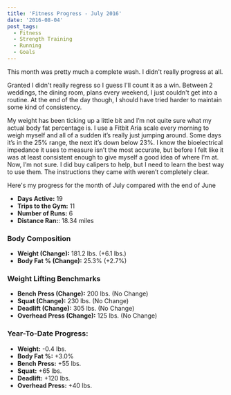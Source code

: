 ```yaml
---
title: 'Fitness Progress - July 2016'
date: '2016-08-04'
post_tags:
  - Fitness
  - Strength Training
  - Running
  - Goals
---
```


This month was pretty much a complete wash. I didn't really progress at all.
<!-- excerpt -->

Granted I didn't really regress so I guess I'll count it as a win. Between 2 weddings, the dining room, plans every weekend, I just couldn't get into a routine. At the end of the day though, I should have tried harder to maintain some kind of consistency.

My weight has been ticking up a little bit and I’m not quite sure what my actual body fat percentage is. I use a Fitbit Aria scale every morning to weigh myself and all of a sudden it’s really just jumping around. Some days it’s in the 25% range, the next it’s down below 23%. I know the bioelectrical impedance it uses to measure isn’t the most accurate, but before I felt like it was at least consistent enough to give myself a good idea of where I’m at. Now, I’m not sure. I did buy calipers to help, but I need to learn the best way to use them. The instructions they came with weren’t completely clear.

Here's my progress for the month of July compared with the end of June

-   **Days Active:** 19
-   **Trips to the Gym:** 11
-   **Number of Runs:** 6
-   **Distance Ran:**: 18.34 miles

### Body Composition

-   **Weight (Change):** 181.2 lbs. (+6.1 lbs.)
-   **Body Fat % (Change):** 25.3% (+2.7%)

### Weight Lifting Benchmarks

-   **Bench Press (Change):** 200 lbs. (No Change)
-   **Squat (Change):** 230 lbs. (No Change)
-   **Deadlift (Change):** 305 lbs. (No Change)
-   **Overhead Press (Change):** 125 lbs. (No Change)

### Year-To-Date Progress:

-   **Weight:** -0.4 lbs.
-   **Body Fat %:** +3.0%
-   **Bench Press:** +55 lbs.
-   **Squat:** +65 lbs.
-   **Deadlift:** +120 lbs.
-   **Overhead Press:** +40 lbs.

